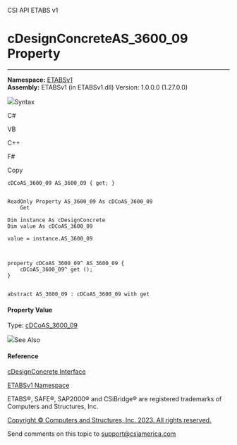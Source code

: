 ﻿

CSI API ETABS v1

# cDesignConcreteAS_3600_09 Property  
  
---  
  
**Namespace:** [ETABSv1](2780f1b8-2033-5289-2298-1cdb2a7508d9.htm)  
**Assembly:** ETABSv1 (in ETABSv1.dll) Version: 1.0.0.0 (1.27.0.0)

![](../icons/SectionExpanded.png)Syntax

C#

VB

C++

F#

Copy

    
    
    cDCoAS_3600_09 AS_3600_09 { get; }
    
    
    ReadOnly Property AS_3600_09 As cDCoAS_3600_09
    	Get
    
    Dim instance As cDesignConcrete
    Dim value As cDCoAS_3600_09
    
    value = instance.AS_3600_09
    
    
    
    property cDCoAS_3600_09^ AS_3600_09 {
    	cDCoAS_3600_09^ get ();
    }
    
    
    abstract AS_3600_09 : cDCoAS_3600_09 with get
    

#### Property Value

Type: [cDCoAS_3600_09](b9c3d950-ab47-cb88-3846-76138f7bef64.htm)

![](../icons/SectionExpanded.png)See Also

#### Reference

[cDesignConcrete Interface](692d8043-f8d2-9265-f110-3f37b97ae059.htm)

[ETABSv1 Namespace](2780f1b8-2033-5289-2298-1cdb2a7508d9.htm)

ETABS®, SAFE®, SAP2000® and CSiBridge® are registered trademarks of Computers
and Structures, Inc.  

[Copyright © Computers and Structures, Inc. 2023. All rights
reserved.](http://www.csiamerica.com)

Send comments on this topic to
[support@csiamerica.com](mailto:support%40csiamerica.com?Subject=CSI%20API%20ETABS%20v1)

